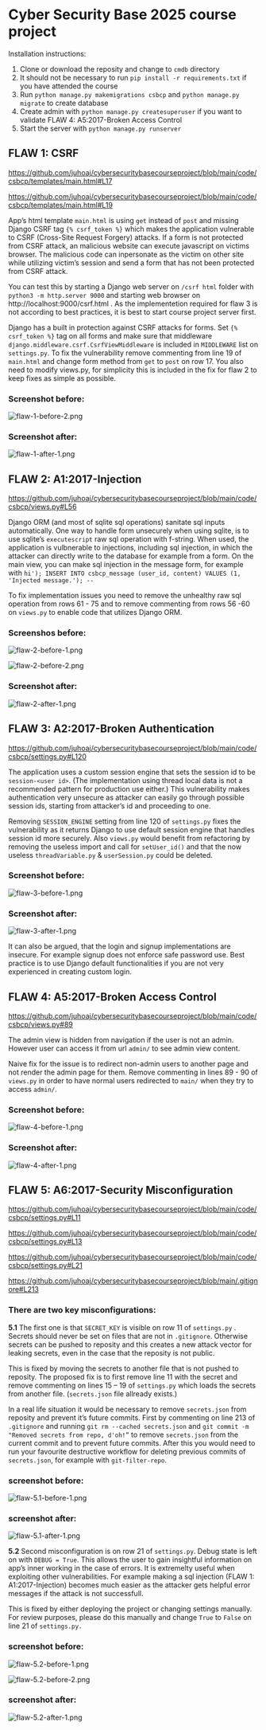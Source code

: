 # Cyber Security Base 2025 course project

Installation instructions:
1) Clone or download the reposity and change to `cmdb` directory 
2) It should not be necessary to run `pip install -r requirements.txt` if you have attended the course
3) Run `python manage.py makemigrations csbcp` and  `python manage.py migrate` to create database
4) Create admin with `python manage.py createsuperuser` if you want to validate FLAW 4: A5:2017-Broken Access Control 
5) Start the server with `python manage.py runserver`


## FLAW 1: CSRF
https://github.com/juhoaj/cybersecuritybasecourseproject/blob/main/code/csbcp/templates/main.html#L17

https://github.com/juhoaj/cybersecuritybasecourseproject/blob/main/code/csbcp/templates/main.html#L19

App’s html template `main.html` is using `get` instead of `post` and missing Django CSRF tag `{% csrf_token %}` which makes the application vulnerable to CSRF (Cross-Site Request Forgery) attacks. If a form is not protected from CSRF attack, an malicious website can execute javascript on victims browser. The malicious code can inpersonate as the victim on other site while utilizing victim’s session and send a form that has not been protected from CSRF attack. 
 
You can test this by starting a Django web server on `/csrf html` folder with `python3 -m http.server 9000` and starting web browser on http://localhost:9000/csrf.html . As the implementetion required for flaw 3 is not according to best practices, it is best to start course project server first.

Django has a built in protection against CSRF attacks for forms. Set  `{% csrf_token %}` tag on all forms and make sure that middleware `django.middleware.csrf.CsrfViewMiddleware`
 is included in `MIDDLEWARE` list on  `settings.py`. To fix the vulnerability remove commenting from line 19 of `main.html` and change form method from `get` to `post`  on row 17. You also need to modify views.py, for simplicity this is included in the fix for flaw 2 to keep fixes as simple as possible. 

### Screenshot before: 
![flaw-1-before-2.png](/screenshots/flaw-1-before-2.png)

### Screenshot after: 
![flaw-1-after-1.png](/screenshots/flaw-1-after-1.png)


## FLAW 2: A1:2017-Injection
https://github.com/juhoaj/cybersecuritybasecourseproject/blob/main/code/csbcp/views.py#L56



Django ORM (and most of sqlite sql operations) sanitate sql inputs automatically. One way to handle form unsecurely when using sqlite, is to use sqlite’s `executescript`
raw sql operation with f-string. When used, the application is vulbnerable to injections, including sql injection, in which the attacker can directly write to the database for example from a form. On the main view, you can make sql injection in the message form, for example with `hi'); INSERT INTO csbcp_message (user_id, content) VALUES (1, 'Injected message.'); --`

To fix implementation issues you need to remove the unhealthy raw sql operation from rows 61 - 75 and to remove commenting from rows 56 -60 on `views.py`  to enable code that utilizes Django ORM.

### Screenshos before: 
![flaw-2-before-1.png](/screenshots/flaw-2-before-1.png)

![flaw-2-before-2.png](/screenshots/flaw-2-before-2.png)

### Screenshot after: 
![flaw-2-after-1.png](/screenshots/flaw-2-after-1.png)


## FLAW 3: A2:2017-Broken Authentication
https://github.com/juhoaj/cybersecuritybasecourseproject/blob/main/code/csbcp/settings.py#L120

The application uses a custom session engine that sets the session id to be `session-<user id>`. (The implementation using thread local data is not a recommended pattern for production use either.) This vulnerability makes authentication very unsecure as attacker can easily go through possible session ids, starting from attacker’s id and proceeding to one.

Removing `SESSION_ENGINE` setting from line 120 of `settings.py` fixes the vulnerability as it returns Django to use default session engine that handles session id more securely. Also `views.py` would benefit from refactoring by removing the useless import and call for `setUser_id()`  and that the now useless `threadVariable.py` & `userSession.py` could be deleted. 

### Screenshot before: 
![flaw-3-before-1.png](/screenshots/flaw-3-before-1.png)

### Screenshot after: 
![flaw-3-after-1.png](/screenshots/flaw-3-after-1.png)

It can also be argued, that the login and signup implementations are insecure. For example signup does not enforce safe password use. Best practice is to use Django default functionalities if you are not very experienced in creating custom login.


## FLAW 4: A5:2017-Broken Access Control
https://github.com/juhoaj/cybersecuritybasecourseproject/blob/main/code/csbcp/views.py#89

The admin view is hidden from navigation if the user is not an admin. However user can access it from url `admin/` to see admin view content.

Naive fix for the issue is to redirect non-admin users to another page and not render the admin page for them. Remove commenting in lines 89 - 90 of `views.py` in order to have normal users redirected to `main/` when they try to access `admin/`.

### Screenshot before: 
![flaw-4-before-1.png](/screenshots/flaw-4-before-1.png)

### Screenshot after: 
![flaw-4-after-1.png](/screenshots/flaw-4-after-1.png)


## FLAW 5: A6:2017-Security Misconfiguration
https://github.com/juhoaj/cybersecuritybasecourseproject/blob/main/code/csbcp/settings.py#L11

https://github.com/juhoaj/cybersecuritybasecourseproject/blob/main/code/csbcp/settings.py#L13

https://github.com/juhoaj/cybersecuritybasecourseproject/blob/main/code/csbcp/settings.py#L21

https://github.com/juhoaj/cybersecuritybasecourseproject/blob/main/.gitignore#L213

### There are two key misconfigurations:

**5.1** The first one is that `SECRET_KEY`  is visible on row 11 of `settings.py` . Secrets should never be set on files that are not in `.gitignore`. Otherwise secrets can be pushed to reposity and this creates a new attack vector for leaking secrets, even in the case that the reposity is not public.  

This is fixed by moving the secrets to another file that is not pushed to reposity. The proposed fix is to first remove line 11 with the secret and remove commenting on lines 15 – 19 of `settings.py` which loads the secrets from another file. (`secrets.json` file allready exists.) 

In a real life situation it would be necessary to remove `secrets.json` from reposity and prevent it’s future commits. First by commenting on line 213 of `.gitignore` and running `git rm --cached secrets.json` and `git commit -m "Removed secrets from repo, d'oh!”` to remove `secrets.json` from the current commit and to prevent future commits. After this you would need to run your favourite destructive workflow for deleting previous commits of `secrets.json`, for example with `git-filter-repo`.

### screenshot before: 
![flaw-5.1-before-1.png](/screenshots/flaw-5.1-before-1.png)

### screenshot after: 
![flaw-5.1-after-1.png](/screenshots/flaw-5.1-after-1.png)

**5.2** Second misconfiguration is on row 21 of `settings.py`. Debug state is left on with `DEBUG = True`. This allows the user to gain insightful information on app’s inner working in the case of errors. It is extremelty useful when exploiting other vulnerabilities. For example making a sql injection (FLAW 1: A1:2017-Injection) becomes much easier as the attacker gets helpful error messages if the attack is not successfull.

This is fixed by either deploying the project or changing settings manually. For review purposes, please do this manually and change `True` to `False` on line 21 of `settings.py.`

### screenshot before: 
![flaw-5.2-before-1.png ](/screenshots/flaw-5.2-before-1.png)

![flaw-5.2-before-2.png](/screenshots/flaw-5.2-before-2.png)

### screenshot after: 
![flaw-5.2-after-1.png](/screenshots/flaw-5.2-after-1.png)